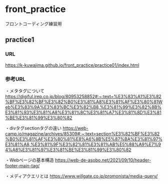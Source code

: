 # front_practice
フロントコーディング練習用

## practice1
### URL
https://k-kuwajima.github.io/front_practice/practice01/index.html

### 参考URL
・メタタグについて
https://digiful.irep.co.jp/blog/80953258852#:~:text=%E3%83%A1%E3%82%BF%E3%82%BF%E3%82%B0%E3%81%A8%E3%81%AF%E3%80%81Web%E3%83%9A%E3%83%BC%E3%82%B8,%E3%81%99%E3%82%8B%E3%81%93%E3%81%A8%E3%81%8C%E3%81%A7%E3%81%8D%E3%81%BE%E3%81%99%E3%80%82

・divタグsectionタグの違い
https://web-camp.io/magazine/archives/85309#:~:text=section%E3%82%BF%E3%82%B0%E3%81%AF%E3%80%81%E8%A6%8B%E5%87%BA%E3%81%97%E3%81%A8,%E3%81%9F%E3%82%81%E3%81%AB%E5%88%A9%E7%94%A8%E3%81%97%E3%81%BE%E3%81%99%E3%80%82

・Webページの基本構造
https://web-de-asobo.net/2021/09/10/header-footer-main-tag/

・メディアクエリとは
https://www.willgate.co.jp/promonista/media-query/